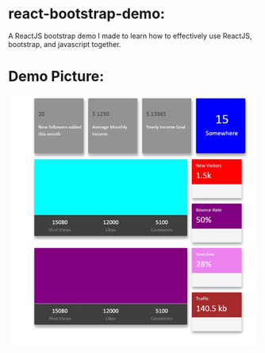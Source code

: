 # react-bootstrap-demo:
A ReactJS bootstrap demo I made to learn how to effectively use ReactJS, bootstrap, and javascript together.

# Demo Picture:
![alt tag](https://github.com/lamdaV/react-bootstrap-demo/blob/master/demo.jpg?raw=true)
